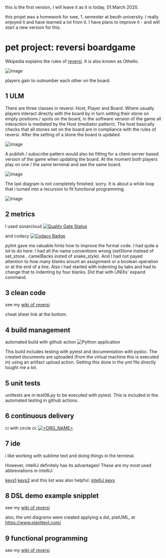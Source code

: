 this is the first version, I will leave it as it is today, 01.March 2020.

this projet was a homework for swe, 1. semester at beuth university. I really enjoyed it and have learned a lot from it. I have plans to improve it - and will start a new version for this.

# pet project: reversi boardgame

Wkipedia explains the rules of [reversi](https://en.wikipedia.org/wiki/Reversi). It is also known as Othello.

![image](https://github.com/s81320/reversi/blob/master/pictures/reversi.png)

players gain to outnumber each other on the board.

## 1 ULM

There are three classes in reversi: Host, Player and Board. Where usually players interact directly with the board by in turn setting their stone on empty positions / spots on the board, in the software version of the game all interaction is mediated by the Host (mediator pattern). The host basically checks that all stones set on the board are in compliance with the rules of reversi. After the setting of a stone the board is updated. 

![image](https://github.com/s81320/reversi/blob/master/pictures/uml-classes.png)

A publish / subscribe pattern would also be fitting for a client-server based version of the game when updating the board. At the moment both players play on one / the same terminal and see the same board.

![image](https://github.com/s81320/reversi/blob/master/pictures/uml-sequence.png)

The last diagram is not completely finished. sorry. It is about a while loop that i turned into a recursion to fit functional programming.

![image](https://github.com/s81320/reversi/blob/master/pictures/uml-flow-control.png)

## 2 metrics
I used sonarcloud
[![Quality Gate Status](https://sonarcloud.io/api/project_badges/measure?project=s81320_reversi&metric=alert_status)](https://sonarcloud.io/dashboard?id=s81320_reversi)

and codacy
[![Codacy Badge](https://api.codacy.com/project/badge/Grade/b420315207b540aca94b6ed3131728dd)](https://app.codacy.com/manual/s81320/reversi?utm_source=github.com&utm_medium=referral&utm_content=s81320/reversi&utm_campaign=Badge_Grade_Dashboard)

pylint gave me valuable hints how to improve the formal code. I had quite a lot to do here: I had all the name conventions wrong (setStone instead of set_stone , camelBacks insted of snake_style). And I had not payed attention to how many blanks arount an assignment or a boolean operation or at the end of a line. Also i had started with indenting by tabs and had to change that to indenting by four blanks. Did that with UNIXs' expand command.

## 3 clean code

see my [wiki of reversi](https://github.com/s81320/reversi/wiki/clean-code)

cheat sheet link at the bottom.

## 4 build management
automated build with github action
![Python application](https://github.com/s81320/reversi/workflows/Python%20application/badge.svg)

This build includes testing with pytest and documentation with pydoc. The created documents are uploaded (from the virtual machine this is executed in) using an artifact upload action. Getting this done in the yml file directly tought me a lot.

## 5 unit tests

unittests are in test06.py to be executed with pytest. This is included in the automated testing in github actions.

## 6 continuous delivery

ci with circle ci:  [![<ORG_NAME>](https://circleci.com/gh/s81320/reversi.svg?style=svg)](https://circleci.com/gh/s81320/workflows/reversi/tree/master)

## 7 ide

i like working with sublime text and doing things in the terminal.

However, intelliJ definitely has its advantages! These are my most used abbreviations in intelliJ:

[keys1](https://github.com/s81320/reversi/blob/master/pictures/intelliJ-1.png) [keys2](https://github.com/s81320/reversi/blob/master/pictures/intelliJ-2.png) and this list was also helpful:
[intelliJ keys](https://resources.jetbrains.com/storage/products/intellij-idea/docs/IntelliJIDEA_ReferenceCard.pdf?_ga=2.136755446.751887257.1581684340-1608094495.1581684340)

## 8 DSL demo example snipplet

see my [wiki of reversi](https://github.com/s81320/reversi/wiki/a-domain-specific-language-for-reversi)

also, the uml diagrams were created applying a dsl, platUML, at https://www.planttext.com/
## 9 functional programming

see my [wiki of reversi](https://github.com/s81320/reversi/wiki/functional-programming)
